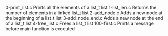 0-print_list.c	Prints all the elements of a list_t list
1-list_len.c	Returns the number of elements in a linked list_t list
2-add_node.c	Adds a new node at the beginning of a list_t list
3-add_node_end.c	Adds a new node at the end of a list_t list
4-free_list.c	Frees a list_t list
100-first.c	Prints a message before main function is executed
